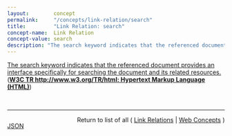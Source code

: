 ```yaml
---
layout:        concept
permalink:     "/concepts/link-relation/search"
title:         "Link Relation: search"
concept-name:  Link Relation
concept-value: search
description: "The search keyword indicates that the referenced document provides an interface specifically for searching the document and its related resources."
---
```


[The search keyword indicates that the referenced document provides an interface specifically for searching the document and its related resources.](https://www.w3.org/TR/html/links.html#link-type-search "Read documentation for Link Relation &#34;search&#34;") (**[W3C TR http://www.w3.org/TR/html: Hypertext Markup Language (HTML)](/specs/W3C/TR/html "This specification defines the 5th major version, first minor revision of the core language of the World Wide Web: the Hypertext Markup Language (HTML). In this version, new features continue to be introduced to help Web application authors, new elements continue to be introduced based on research into prevailing authoring practices, and special attention continues to be given to defining clear conformance criteria for user agents in an effort to improve interoperability.")**)

<br/>
<hr/>

<p style="float : left"><a href="./search.json" title="JSON representing this particular Web Concept value">JSON</a></p>
<p style="text-align: right">Return to list of all ( <a href="../link-relation/">Link Relations</a> | <a href="../">Web Concepts</a> )</p>
